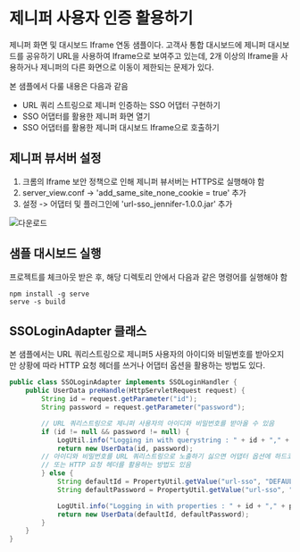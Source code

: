 # 제니퍼 사용자 인증 활용하기

제니퍼 화면 및 대시보드 Iframe 연동 샘플이다. 고객사 통합 대시보드에 제니퍼 대시보드를 공유하기 URL을 사용하여 Iframe으로 보여주고 있는데, 2개 이상의 Iframe을 사용하거나 제니퍼의 다른 화면으로 이동이 제한되는 문제가 있다.

본 샘플에서 다룰 내용은 다음과 같음

 - URL 쿼리 스트링으로 제니퍼 인증하는 SSO 어댑터 구현하기
 - SSO 어댑터를 활용한 제니퍼 화면 열기
 - SSO 어댑터를 활용한 제니퍼 대시보드 Iframe으로 호출하기

## 제니퍼 뷰서버 설정

 1. 크롬의 Iframe 보안 정책으로 인해 제니퍼 뷰서버는 HTTPS로 실행해야 함
 2. server_view.conf -> 'add_same_site_none_cookie = true' 추가
 3. 설정 -> 어댑터 및 플러그인에 'url-sso_jennifer-1.0.0.jar' 추가


![다운로드](https://user-images.githubusercontent.com/1277117/169983899-83c00ad9-da4e-4aff-bae1-d7c6d75df6e6.png)

## 샘플 대시보드 실행

프로젝트를 체크아웃 받은 후, 해당 디렉토리 안에서 다음과 같은 명령어를 실행해야 함

```shell
npm install -g serve
serve -s build
```

## SSOLoginAdapter 클래스

본 샘플에서는 URL 쿼리스트링으로 제니퍼5 사용자의 아이디와 비밀번호를 받아오지만 상황에 따라 HTTP 요청 헤더를 쓰거나 어댑터 옵션을 활용하는 방법도 있다.
```java
public class SSOLoginAdapter implements SSOLoginHandler {
    public UserData preHandle(HttpServletRequest request) {
        String id = request.getParameter("id");
        String password = request.getParameter("password");

        // URL 쿼리스트링으로 제니퍼 사용자의 아이디와 비밀번호를 받아올 수 있음
        if (id != null && password != null) {
            LogUtil.info("Logging in with querystring : " + id + "," + password);
            return new UserData(id, password);
        // 아이디와 비밀번호를 URL 쿼리스트링으로 노출하기 싫으면 어댑터 옵션에 하드코딩해서 숨길 수 있음
        // 또는 HTTP 요청 헤더를 활용하는 방법도 있음
        } else {
            String defaultId = PropertyUtil.getValue("url-sso", "DEFAULT_ID", "guest");
            String defaultPassword = PropertyUtil.getValue("url-sso", "DEFAULT_PASSWORD", "guest");

            LogUtil.info("Logging in with properties : " + id + "," + password);
            return new UserData(defaultId, defaultPassword);
        }
    }
}
```
